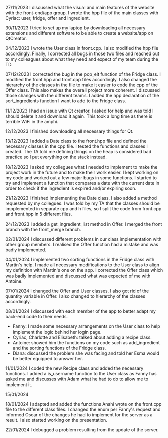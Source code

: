 27/11/2023
I discussed what the visual and main features of the website with the front-end/app group.
I wrote the hpp file of the main classes with Cyriac: user, fridge, offer and ingredient.

30/11/2023
I tried to set up my laptop by downloading all necessary extensions and different software to be able to create a website/app on QtCreator.

04/12/2023
I wrote the User class in front.cpp. I also modified the hpp file accordingly. Finally, I corrected all bugs in those two files and reached out to my colleagues about what they need and expect of my team during the TD.

07/12/2023
I corrected the bug in the pop_elt function of the Fridge class. I modified the front.hpp and front.cpp files accordingly. I also changed the hierarchy of the classes in the file to make it easier to code the cpp of the Offer class. This also makes the overall project more coherent. I discussed those changes with the different teams. I added the hpp declaration of the sort_ingredients function I want to add to the Fridge class.

11/12/2023
I had an issue with Qt creator. I asked for help and was told I should delete it and download it again. This took a long time as there is terrible WiFi in the amphi.

12/12/2023
I finished downloading all necessary things for Qt.

13/12/2023
I added a Date class to the front.hpp file and defined the necessary classes in the cpp file.
I tested the functions and classes I created.
The TA told me defining things on the heap is considered bad practice so I put everything on the stack instead.

18/12/2023
I asked my collegues what I needed to implement to make the project work in the future and to make their work easier.
I kept working on my code and worked out a few major bugs in some functions.
I started to try and implement a function that compares a date with the current date in order to check if the ingredient is expired and/or expiring soon.

21/12/2023
I finished implementing the Date class.
I also added a method requested by my collegues.
I was told by my TA that the classes should be impplemented in separate cpp and h files, so I split the code from front.cpp and front.hpp in 5 different files.

24/12/2023
I added a get_ingredient_list method in Offer.
I merged the front branch with the front_merge branch.

02/01/2024
I discussed different problems in our class implementation with other group members.
I realised the Offer function had a mistake and was badly implemented.

04/01/2024
I implemented two sorting functions in the Fridge class with Martin's help.
I made all necessary modifications to the User class to align my definition with Martin's one on the app.
I corrected the Offer class which was badly implemented and discussed what was expected of me with Antoine.

07/01/2024
I changed the Offer and User classes. I also got rid of the quantity variable in Offer. I also changed to hierarchy of the classes accordingly.

08/01/2024
I discussed with each member of the app to better adapt my back-end code to their needs.
- Fanny: I made some necessary arrangements on the User class to help implement the logic behind her login page.
- Cyriac, Charlotte and Elisabeth: talked about adding a recipe class.
- Antoine: showed him the functions on my code such as add_ingredient and the sorting functions of the Fridge class.
- Diana: discussed the problem she was facing and told her Esma would be better equipped to answer her.

11/01/2024
I coded the new Recipe class and added the necessary functions.
I added a is_username function to the User class as Fanny has asked me and discusses with Adam what he had to do to allow me to implement it.

15/01/2024


18/01/2024
I adapted and added the functions Anahi wrote on the front.cpp file to the different class files. 
I changed the enum per Fanny's request and informed Oscar of the changes he had to implement for the server as a result.
I also started working on the presentation.

22/01/2024
I debugged a problem resulting from the update of the server.
